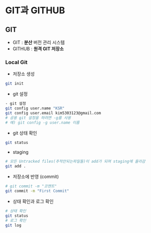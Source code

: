 # GIT과 GITHUB
## GIT

- GIT : **분산** 버전 관리 시스템
- GITHUB : **원격 GIT 저장소**

### Local Git

- 저장소 생성
```bash 
git init 
```

- git 설정
```bash
- git 설정
git config user.name "KSR"
git config user.email kim5303123@gmail.com
# 공용 git 설정을 하려면 -g를 사용
# 예) git config -g user.name 이름
```

- git 상태 확인
```bash
git status
```

- staging
```bash
# 모든 Untracked files(추적안되는파일들)이 add가 되며 staging에 올라감
git add . 
```

- 저장소에 반영 (commit)
```bash
# git commit -m "코멘트"
git commit -m "First Commit" 
```

- 상태 확인과 로그 확인
```bash
# 상태 확인
git status  
# 로그 확인
git log     
```